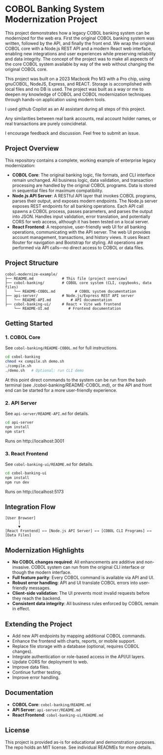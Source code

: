 # COBOL Banking System Modernization Project

This project demonstrates how a legacy COBOL banking system can be modernized for the web era. First the original COBOL banking system was written, followed by the API, and finally the front end. We wrap the original COBOL core with a Node.js REST API and a modern React web interface, enabling new integrations and user experiences while preserving reliability and data integrity. The concept of the project was to make all aspeects of the core COBOL system available by way of the web without changing the original COBOL core.

This project was built on a 2023 Macbook Pro M3 with a Pro chip, using gnuCOBOL, NodeJS, Express, and REACT. Storage is accomplished with local files and no DB is used. The project was built as a way or me to deepen my knowledge of COBOL and COBOL modernization techniques through hands-on application using modern tools.

I used github Copilot as an AI assistant during all steps of this project.

Any similarities between real bank accounts, real account holder names, or real transactions are purely coincidnetal.

I encourage feedback and discussion. Feel free to submit an issue.

## Project Overview

This repository contains a complete, working example of enterprise legacy modernization:

- **COBOL Core**: The original banking logic, file formats, and CLI interface remain unchanged. All business logic, data validation, and transaction processing are handled by the original COBOL programs. Data is stored in sequential files for maximum compatibility.
- **Node.js API Server**: A RESTful API layer that invokes COBOL programs, parses their output, and exposes modern endpoints. The Node.js server exposes REST endpoints for all banking operations. Each API call spawns a COBOL process, passes parameters, and parses the output into JSON. Handles input validation, error translation, and potentially CORS for web access, although it has been tested on a local server.
- **React Frontend**: A responsive, user-friendly web UI for all banking operations, communicating with the API server. The web UI provides account management, transactions, and history views. It uses React Router for navigation and Bootstrap for styling. All operations are performed via API calls—no direct access to COBOL or data files.

## Project Structure

```
cobol-modernize-example/
├── README.md             # This file (project overview)
├── cobol-banking/        # COBOL core system (CLI, copybooks, data files)
│   └── README-COBOL.md         # COBOL system documentation
├── api-server/           # Node.js/Express REST API server
│   └── README-API.md         # API documentation
├── cobol-banking-ui/     # React + Vite web frontend
    └── README-UI.md         # Frontend documentation
```

## Getting Started

### 1. COBOL Core

See `cobol-banking/README-COBOL.md` for full instructions.

```bash
cd cobol-banking
chmod +x compile.sh demo.sh
./compile.sh
./demo.sh   # Optional: run CLI demo
```

At this point direct commands to the system can be run from the bash terminal (see ./cobol-banking/README-COBOL.md), or the API and front end can be started for a more user-friendly experience.

### 2. API Server

See `api-server/README-API.md` for details.

```bash
cd api-server
npm install
npm start
```

Runs on http://localhost:3001

### 3. React Frontend

See `cobol-banking-ui/README.md` for details.

```bash
cd cobol-banking-ui
npm install
npm run dev
```

Runs on http://localhost:5173

## Integration Flow

```
[User Browser]
      │
      ▼
[React Frontend] ←→ [Node.js API Server] ←→ [COBOL CLI Programs] ←→ [Data Files]
```

## Modernization Highlights

- **No COBOL changes required**: All enhancements are additive and non-invasive. COBOL system can run from the original CLI interface or though the modern interface.
- **Full feature parity**: Every COBOL command is available via API and UI.
- **Robust error handling**: API and UI translate COBOL errors into user-friendly messages.
- **Client-side validation**: The UI prevents most invalid requests before they reach the backend.
- **Consistent data integrity**: All business rules enforced by COBOL remain in effect.

## Extending the Project

- Add new API endpoints by mapping additional COBOL commands.
- Enhance the frontend with charts, reports, or mobile support.
- Replace file storage with a database (optional, requires COBOL changes).
- Integrate authentication or role-based access in the API/UI layers.
- Update CORS for deployment to web.
- Improve data files.
- Continue further testing.
- Improve error handling.

## Documentation

- **COBOL Core**: `cobol-banking/README.md`
- **API Server**: `api-server/README.md`
- **React Frontend**: `cobol-banking-ui/README.md`

## License

This project is provided as-is for educational and demonstration purposes. The repo holds an MIT license. See individual READMEs for more details.
